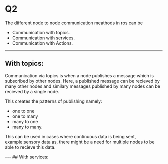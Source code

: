 # Q2
The different node to node communication meathods in ros can be
- Communication with topics.
- Communication with services.
- Communication with Actions.
---
## With topics:
Communication via topics is when a node publishes a message which 
is subscribed by other nodes.
Here, a published message can be recieved by many other nodes and similary 
messages published by many nodes can be recieved by a single node.

This creates the patterns of publishing namely:
  - one to one
  - one to many
  - many to one
  - many to many.

<p>This can be used in cases where continuous data is being sent, example:sensory data
as, there might be a need for multiple nodes to be able to recieve this data.</p>
---
## With services:

